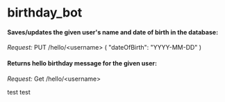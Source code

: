# birthday_bot

#### Saves/updates the given user's name and date of birth in the database:<br>
*Request:* PUT /hello/\<username\> ( "dateOfBirth": "YYYY-MM-DD" )

#### Returns hello birthday message for the given user:<br>
*Request:* Get /hello/\<username\>

test
test
